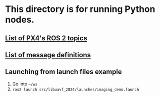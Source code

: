 # This directory is for running Python nodes.

## [List of PX4's ROS 2 topics](https://github.com/PX4/PX4-Autopilot/blob/main/src/modules/uxrce_dds_client/dds_topics.yaml)

## [List of message definitions](https://github.com/PX4/px4_msgs/tree/release/1.14/msg)

## Launching from launch files example

1. Go into `~/ws`
2. `ros2 launch src/libuavf_2024/launches/imaging_demo.launch`